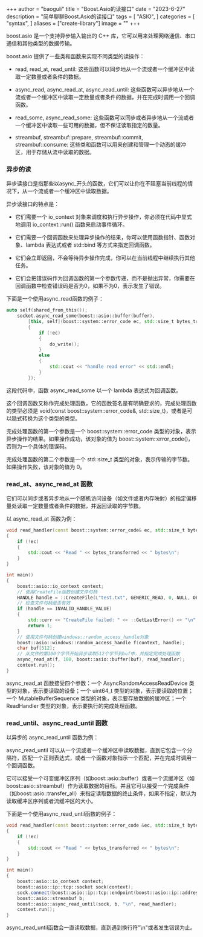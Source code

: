 +++
author = "baoguli"
title = "Boost.Asio的读接口"
date = "2023-6-27"
description = "简单聊聊Boost.Asio的读接口"
tags = [
    "ASIO",
]
categories = [
    "syntax",
]
aliases = ["create-library"]
image = ""
+++  

boost.asio 是一个支持异步输入输出的 C++ 库，它可以用来处理网络通信、串口通信和其他类型的数据传输。

boost.asio 提供了一些类和函数来实现不同类型的读操作：

- read, read_at, read_until: 这些函数可以同步地从一个流或者一个缓冲区中读取一定数量或者条件的数据。

- async_read, async_read_at, async_read_until: 这些函数可以异步地从一个流或者一个缓冲区中读取一定数量或者条件的数据，并在完成时调用一个回调函数。

- read_some, async_read_some: 这些函数可以同步或者异步地从一个流或者一个缓冲区中读取一些可用的数据，但不保证读取指定的数量。

- streambuf, streambuf::prepare, streambuf::commit, streambuf::consume: 这些类和函数可以用来创建和管理一个动态的缓冲区，用于存储从流中读取的数据。

### 异步的读

异步读接口是指那些以async_开头的函数，它们可以让你在不阻塞当前线程的情况下，从一个流或者一个缓冲区中读取数据。

异步读接口的特点是：

- 它们需要一个 io_context 对象来调度和执行异步操作，你必须在代码中显式地调用 io_context::run() 函数来启动事件循环。

- 它们需要一个回调函数来处理异步操作的结果，你可以使用函数指针、函数对象、lambda 表达式或者 std::bind 等方式来指定回调函数。

- 它们会立即返回，不会等待异步操作完成，你可以在当前线程中继续执行其他任务。

- 它们会把错误码作为回调函数的第一个参数传递，而不是抛出异常，你需要在回调函数中检查错误码是否为0，如果不为0，表示发生了错误。

下面是一个使用async_read函数的例子：

```c++
auto self(shared_from_this());
	socket.async_read_some(boost::asio::buffer(buffer),
		[this, self](boost::system::error_code ec, std::size_t bytes_transferred)
		{
			if (!ec)
			{
				do_write();
			}
			else
			{
				std::cout << "handle read error" << std::endl;
			}
		});
```

这段代码中，函数 async_read_some 以一个 lambda 表达式为回调函数。

这个回调函数又称作完成处理函数，它的函数签名是有明确要求的，完成处理函数的类型必须是 void(const boost::system::error_code&, std::size_t)，或者是可以隐式转换为这个类型的类型。

完成处理函数的第一个参数是一个 boost::system::error_code 类型的对象，表示异步操作的结果。如果操作成功，该对象的值为 boost::system::error_code()，否则为一个具体的错误码。

完成处理函数的第二个参数是一个 std::size_t 类型的对象，表示传输的字节数。如果操作失败，该对象的值为 0。

### read_at、async_read_at 函数

它们可以同步或者异步地从一个随机访问设备（如文件或者内存映射）的指定偏移量处读取一定数量或者条件的数据，并返回读取的字节数。

以 async_read_at 函数为例：

```c++
void read_handler(const boost::system::error_code& ec, std::size_t bytes_transferred)
{
    if (!ec)
    {
        std::cout << "Read " << bytes_transferred << " bytes\n";
    }
}

int main()
{
    boost::asio::io_context context;
    // 使用CreateFile函数创建文件句柄
    HANDLE handle = ::CreateFile(L"test.txt", GENERIC_READ, 0, NULL, OPEN_EXISTING, FILE_FLAG_OVERLAPPED, NULL);
    // 检查文件句柄是否有效
    if (handle == INVALID_HANDLE_VALUE)
    {
        std::cerr << "CreateFile failed: " << ::GetLastError() << "\n";
        return 1;
    }
    // 使用文件句柄创建windows::random_access_handle对象
    boost::asio::windows::random_access_handle f(context, handle);
    char buf[512];
    // 从文件的第100个字节开始异步读取512个字节到buf中，并指定完成处理函数
    async_read_at(f, 100, boost::asio::buffer(buf), read_handler);
    context.run();
}
```

async_read_at 函数接受四个参数：一个 AsyncRandomAccessReadDevice 类型的对象，表示要读取的设备；一个 uint64_t 类型的对象，表示要读取的位置；一个 MutableBufferSequence 类型的对象，表示要存放数据的缓冲区；一个 ReadHandler 类型的对象，表示要执行的完成处理函数。

### read_until、async_read_until 函数

以异步的 async_read_until 函数为例：

async_read_until 可以从一个流或者一个缓冲区中读取数据，直到它包含一个分隔符，匹配一个正则表达式，或者一个函数对象指示一个匹配，并在完成时调用一个回调函数。

它可以接受一个可变缓冲区序列（如boost::asio::buffer）或者一个流缓冲区（如boost::asio::streambuf）作为读取数据的目标。并且它可以接受一个完成条件（如boost::asio::transfer_all）来指定读取数据的终止条件，如果不指定，默认为读取缓冲区序列或者流缓冲区的大小。

下面是一个使用async_read_until函数的例子：

```c++
void read_handler(const boost::system::error_code &ec, std::size_t bytes_transferred)
{
    if (!ec)
    {
        std::cout << "Read " << bytes_transferred << " bytes\n";
    }
}

int main()
{
    boost::asio::io_context context;
    boost::asio::ip::tcp::socket sock(context);
    sock.connect(boost::asio::ip::tcp::endpoint(boost::asio::ip::address::from_string("127.0.0.1"), 8001));
    boost::asio::streambuf b;
    boost::asio::async_read_until(sock, b, "\n", read_handler);
    context.run();
}
```

async_read_until函数会一直读取数据，直到遇到换行符"\n"或者发生错误为止。